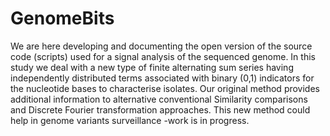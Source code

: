 # GenomeBits
We are here developing and documenting the open version of the source code (scripts) used for a signal analysis of the sequenced genome. In this study we deal with a new type of finite alternating sum series having independently distributed terms associated with binary (0,1) indicators for the nucleotide bases to characterise isolates. Our original method provides additional information to alternative conventional Similarity comparisons and Discrete Fourier transformation approaches. This new method could help in genome variants surveillance -work is in progress.
